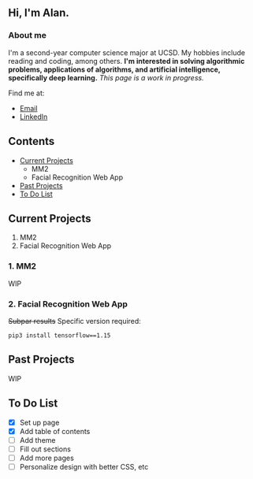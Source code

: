 ## Hi, I'm Alan.
### About me
I'm a second-year computer science major at UCSD. My hobbies include reading and coding, among others. **I'm interested in solving algorithmic problems, applications of algorithms, and artificial intelligence, specifically deep learning.** _This page is a work in progress._

Find me at:

- [Email](https://www.youtube.com/watch?v=dQw4w9WgXcQ)
- [LinkedIn](https://www.linkedin.com/in/alan-li-2001/)

## Contents

- [Current Projects](https://yuyeon.github.io/#current-projects)
  - MM2
  - Facial Recognition Web App
- [Past Projects](https://yuyeon.github.io/#past-projects)
- [To Do List](https://yuyeon.github.io/#to-do-list)

## Current Projects

1. MM2
2. Facial Recognition Web App

### 1. MM2
WIP

### 2. Facial Recognition Web App
~~Subpar results~~
Specific version required:
```
pip3 install tensorflow==1.15
```

## Past Projects

WIP

## To Do List

- [x] Set up page
- [x] Add table of contents
- [ ] Add theme
- [ ] Fill out sections
- [ ] Add more pages
- [ ] Personalize design with better CSS, etc